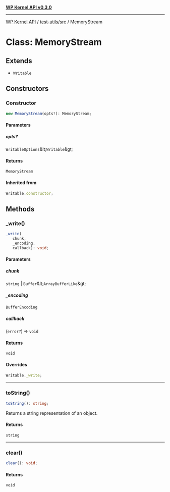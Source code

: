[**WP Kernel API v0.3.0**](../../../README.md)

---

[WP Kernel API](../../../README.md) / [test-utils/src](../README.md) / MemoryStream

# Class: MemoryStream

## Extends

- `Writable`

## Constructors

### Constructor

```ts
new MemoryStream(opts?): MemoryStream;
```

#### Parameters

##### opts?

`WritableOptions`\&lt;`Writable`\&gt;

#### Returns

`MemoryStream`

#### Inherited from

```ts
Writable.constructor;
```

## Methods

### \_write()

```ts
_write(
   chunk,
   _encoding,
   callback): void;
```

#### Parameters

##### chunk

`string` | `Buffer`\&lt;`ArrayBufferLike`\&gt;

##### \_encoding

`BufferEncoding`

##### callback

(`error?`) =&gt; `void`

#### Returns

`void`

#### Overrides

```ts
Writable._write;
```

---

### toString()

```ts
toString(): string;
```

Returns a string representation of an object.

#### Returns

`string`

---

### clear()

```ts
clear(): void;
```

#### Returns

`void`
